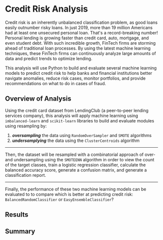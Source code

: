 # Credit Risk Analysis
Credit risk is an inherently unbalanced classification problem, as good loans easily outnumber risky loans. In just 2019, more than 19 million Americans had at least one unsecured personal loan. That's a record-breaking number! Personal lending is growing faster than credit card, auto, mortgage, and even student debt. With such incredible growth, FinTech firms are storming ahead of traditional loan processes. By using the latest machine learning techniques, these FinTech firms can continuously analyze large amounts of data and predict trends to optimize lending.

This analysis will use Python to build and evaluate several machine learning models to predict credit risk to help banks and financial institutions better navigate anomalies, reduce risk cases, monitor portfolios, and provide recommendations on what to do in cases of fraud.

## Overview of Analysis
Using the credit card dataset from LendingClub (a peer-to-peer lending services company), this analysis will apply machine learning using `imbalanced-learn` and `scikit-learn` libraries to build and evaluate modules using resampling by:
 1) ***oversampling*** the data using `RandomOverSampler` and `SMOTE` algorithms  
 2) ***undersamplying*** the data using the `ClusterCentroids` algorithm

---
Then, the dataset will be resampled with a combinatorial approach of over- and undersampling using the `SMOTEENN` algorithm in order to view the count of the target classes, train a logistic regression classifier, calculate the balanced accuracy score, generate a confusion matrix, and generate a classification report.

--- 
Finally, the performance of these two machine learning models can be evaluated to to compare which is better at predicting credit risk: 
           `BalancedRandomClassifier`    or     `EasyEnsembleClassifier`?

## Results

## Summary